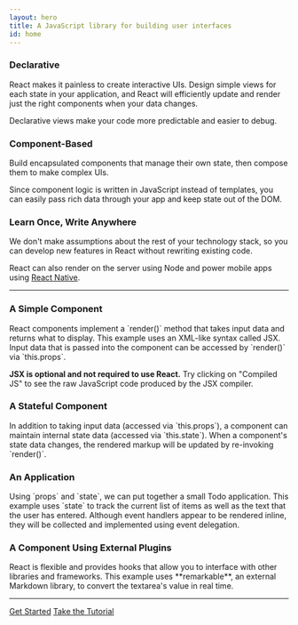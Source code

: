 ```yaml
---
layout: hero
title: A JavaScript library for building user interfaces
id: home
---
```


<section class="light home-section">
  <div class="marketing-row">
    <div class="marketing-col">
      <h3>Declarative</h3>
      <p>React makes it painless to create interactive UIs. Design simple views for each state in your application, and React will efficiently update and render just the right components when your data changes.</p>
      <p>Declarative views make your code more predictable and easier to debug.</p>
    </div>
    <div class="marketing-col">
      <h3>Component-Based</h3>
      <p>Build encapsulated components that manage their own state, then compose them to make complex UIs.</p>
      <p>Since component logic is written in JavaScript instead of templates, you can easily pass rich data through your app and keep state out of the DOM.</p>
    </div>
    <div class="marketing-col">
      <h3>Learn Once, Write Anywhere</h3>
      <p>We don't make assumptions about the rest of your technology stack, so you can develop new features in React without rewriting existing code.</p>
      <p>React can also render on the server using Node and power mobile apps using <a href="https://facebook.github.io/react-native/">React Native</a>.</p>
    </div>
  </div>
</section>
<hr class="home-divider" />
<section class="home-section">
  <div id="examples">
    <div class="example">
      <h3>A Simple Component</h3>
      <p>
        React components implement a `render()` method that takes input data and
        returns what to display. This example uses an XML-like syntax called
        JSX. Input data that is passed into the component can be accessed by
        `render()` via `this.props`.
      </p>
      <p>
        <strong>JSX is optional and not required to use React.</strong> Try
        clicking on "Compiled JS" to see the raw JavaScript code produced by
        the JSX compiler.
      </p>
      <div id="helloExample"></div>
    </div>
    <div class="example">
      <h3>A Stateful Component</h3>
      <p>
        In addition to taking input data (accessed via `this.props`), a
        component can maintain internal state data (accessed via `this.state`).
        When a component's state data changes, the rendered markup will be
        updated by re-invoking `render()`.
      </p>
      <div id="timerExample"></div>
    </div>
    <div class="example">
      <h3>An Application</h3>
      <p>
        Using `props` and `state`, we can put together a small Todo application.
        This example uses `state` to track the current list of items as well as
        the text that the user has entered. Although event handlers appear to be
        rendered inline, they will be collected and implemented using event
        delegation.
      </p>
      <div id="todoExample"></div>
    </div>
    <div class="example">
      <h3>A Component Using External Plugins</h3>
      <p>
        React is flexible and provides hooks that allow you to interface with
        other libraries and frameworks. This example uses **remarkable**, an
        external Markdown library, to convert the textarea's value in real time.
      </p>
      <div id="markdownExample"></div>
    </div>
  </div>
  <script src="/js/remarkable.min.js"></script>
  <script src="/js/examples/hello.js"></script>
  <script src="/js/examples/timer.js"></script>
  <script src="/js/examples/todo.js"></script>
  <script src="/js/examples/markdown.js"></script>
</section>
<hr class="home-divider" />
<section class="home-bottom-section">
  <div class="buttons-unit">
    <a href="docs/hello-world.html" class="button">Get Started</a>
    <a href="tutorial/tutorial.html" class="button">Take the Tutorial</a>
  </div>
</section>
